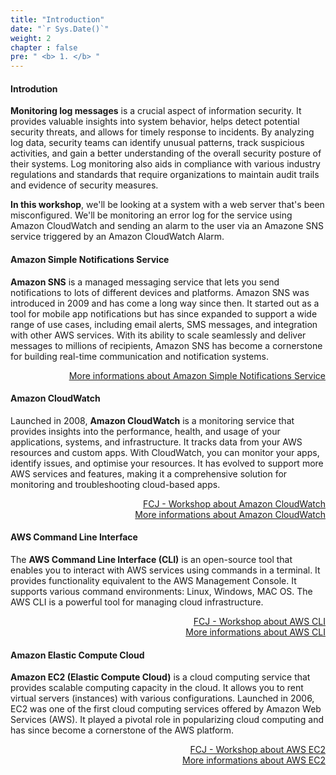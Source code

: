 ```yaml
---
title: "Introduction"
date: "`r Sys.Date()`"
weight: 2
chapter : false
pre: " <b> 1. </b> "
---
```


#### Introdution

**Monitoring log messages** is a crucial aspect of information security. It provides valuable insights into system behavior, helps detect potential security threats, and allows for timely response to incidents. By analyzing log data, security teams can identify unusual patterns, track suspicious activities, and gain a better understanding of the overall security posture of their systems. Log monitoring also aids in compliance with various industry regulations and standards that require organizations to maintain audit trails and evidence of security measures.

**In this workshop**, we'll be looking at a system with a web server that's been misconfigured. We'll be monitoring an error log for the service using Amazon CloudWatch and sending an alarm to the user via an Amazone SNS service triggered by an Amazon CloudWatch Alarm.

#### Amazon Simple Notifications Service

**Amazon SNS** is a managed messaging service that lets you send notifications to lots of different devices and platforms. Amazon SNS was introduced in 2009 and has come a long way since then. It started out as a tool for mobile app notifications but has since expanded to support a wide range of use cases, including email alerts, SMS messages, and integration with other AWS services. With its ability to scale seamlessly and deliver messages to millions of recipients, Amazon SNS has become a cornerstone for building real-time communication and notification systems.

<div style="text-align: right">
<a href="https://docs.aws.amazon.com/sns/">More informations about Amazon Simple Notifications Service</a>
</div>

#### Amazon CloudWatch

Launched in 2008, **Amazon CloudWatch** is a monitoring service that provides insights into the performance, health, and usage of your applications, systems, and infrastructure. It tracks data from your AWS resources and custom apps. With CloudWatch, you can monitor your apps, identify issues, and optimise your resources. It has evolved to support more AWS services and features, making it a comprehensive solution for monitoring and troubleshooting cloud-based apps.

<div style="text-align: right">
<a href="https://000008.awsstudygroup.com/">FCJ - Workshop about Amazon CloudWatch</a>
<br>
<a href="https://docs.aws.amazon.com/cloudwatch/">More informations about Amazon CloudWatch</a>
</div>

#### AWS Command Line Interface

The **AWS Command Line Interface (CLI)** is an open-source tool that enables you to interact with AWS services using commands in a terminal. It provides functionality equivalent to the AWS Management Console. It supports various command environments: Linux, Windows, MAC OS. The AWS CLI is a powerful tool for managing cloud infrastructure.

<div style="text-align: right">
<a href="https://000011.awsstudygroup.com/">FCJ - Workshop about AWS CLI</a>
<br>
<a href="https://docs.aws.amazon.com/cli/">More informations about AWS CLI</a>
</div>

#### Amazon Elastic Compute Cloud

**Amazon EC2 (Elastic Compute Cloud)** is a cloud computing service that provides scalable computing capacity in the cloud. It allows you to rent virtual servers (instances) with various configurations. Launched in 2006, EC2 was one of the first cloud computing services offered by Amazon Web Services (AWS). It played a pivotal role in popularizing cloud computing and has since become a cornerstone of the AWS platform.

<div style="text-align: right">
<a href="https://000004.awsstudygroup.com/">FCJ - Workshop about AWS EC2</a>
<br>
<a href="https://docs.aws.amazon.com/ec2/">More informations about AWS EC2</a>
</div>